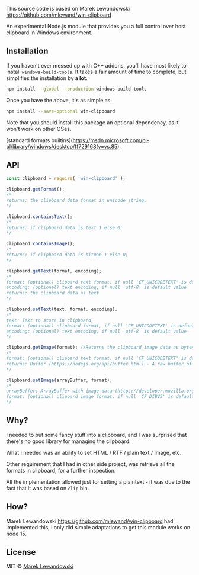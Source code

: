 This source code is based on Marek Lewandowski https://github.com/mlewand/win-clipboard

An experimental Node.js module that provides you a full control over host clipboard in Windows environment.

## Installation

If you haven't ever messed up with C++ addons, you'll have most likely to install `windows-build-tools`. It takes a fair amount of time to complete, but simplifies the installation by **a lot**.

```sh
npm install --global --production windows-build-tools
```

Once you have the above, it's as simple as:

```sh
npm install --save-optional win-clipboard
```

Note that you should install this package an optional dependency, as it won't work on other OSes.

[standard formats builtins](https://msdn.microsoft.com/pl-pl/library/windows/desktop/ff729168(v=vs.85).

## API

```js
const clipboard = require( 'win-clipboard' );

clipboard.getFormat(); 
/*
returns: the clipboard data format in unicode string.
*/

clipboard.containsText(); 
/*
returns: if clipboard data is text 1 else 0;
*/

clipboard.containsImage(); 
/*
returns: if clipboard data is bitmap 1 else 0;
*/

clipboard.getText(format, encoding); 
/*
format: (optional) clipoard text format. if null 'CF_UNICODETEXT' is default value;
encoding: (optional) text encoding, if null 'utf-8' is default value
returns: the clipboard data as text
*/

clipboard.setText(text, format, encoding); 
/*
text: Text to store in clipboard,
format: (optional) clipboard format, if null 'CF_UNICODETEXT' is default value,
encoding: (optional) text encoding, if null 'utf-8' is default value
*/

clipboard.getImage(format); //Returns the clipboard image data as byteArray
/*
format: (optional) clipoard text format. if null 'CF_UNICODETEXT' is default value;
returns: Buffer (https://nodejs.org/api/buffer.html) - A raw buffer of what is kept in the memory.
*/

clipboard.setImage(arrayBuffer, format);
/*
arrayBuffer: ArrayBuffer with image data (https://developer.mozilla.org/en-US/docs/Web/JavaScript/Reference/Global_Objects/ArrayBuffer) - Raw data to be set.
format: (optional) clipoard image format. if null 'CF_DIBV5' is default value;
*/

```

## Why?

I needed to put some fancy stuff into a clipboard, and I was surprised that there's no good library for managing the clipboard.

What I needed was an ability to set HTML / RTF / plain text / Image, etc..

Other requirement that I had in other side project, was retrieve all the formats in clipboard, for a further inspection.

All the implementation allowed just for setting a plaintext - it was due to the fact that it was based on `clip` bin.

## How?

Marek Lewandowski https://github.com/mlewand/win-clipboard had implemented this, i only did simple adaptations to get this module works on node 15.

## License

MIT © [Marek Lewandowski]()